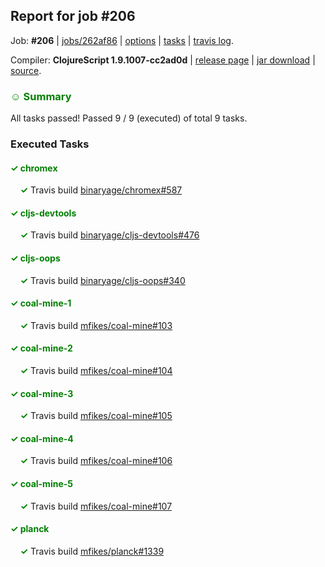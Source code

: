 ## Report for job #206

Job: **#206** | [jobs/262af86](https://github.com/cljs-oss/canary/commit/262af865e95b6957aa8bdf6713e5ec408fe033f7) | [options](options.edn) | [tasks](tasks.edn) | [travis log](https://travis-ci.org/cljs-oss/canary/builds/325338452).

Compiler: **ClojureScript 1.9.1007-cc2ad0d** | [release page](https://github.com/cljs-oss/canary/releases/tag/r1.9.1007-cc2ad0d) | [jar download](https://github.com/cljs-oss/canary/releases/download/r1.9.1007-cc2ad0d/clojurescript-1.9.1007-cc2ad0d.jar) | [source](https://github.com/clojure/clojurescript/commit/cc2ad0d9a7d34973a71c3dda73e66cbbea21212e).

### <b style='color:green'>☺ Summary</b>

All tasks passed! Passed 9 / 9 (executed) of total 9 tasks.

### Executed Tasks

#### <b style='color:green'>&#x2713; chromex</b>
&nbsp;&nbsp;&nbsp;&nbsp;<b style='color:green'>&#x2713;</b> Travis build [binaryage/chromex#587](https://travis-ci.org/binaryage/chromex/builds/325339469)<br>

#### <b style='color:green'>&#x2713; cljs-devtools</b>
&nbsp;&nbsp;&nbsp;&nbsp;<b style='color:green'>&#x2713;</b> Travis build [binaryage/cljs-devtools#476](https://travis-ci.org/binaryage/cljs-devtools/builds/325339471)<br>

#### <b style='color:green'>&#x2713; cljs-oops</b>
&nbsp;&nbsp;&nbsp;&nbsp;<b style='color:green'>&#x2713;</b> Travis build [binaryage/cljs-oops#340](https://travis-ci.org/binaryage/cljs-oops/builds/325339478)<br>

#### <b style='color:green'>&#x2713; coal-mine-1</b>
&nbsp;&nbsp;&nbsp;&nbsp;<b style='color:green'>&#x2713;</b> Travis build [mfikes/coal-mine#103](https://travis-ci.org/mfikes/coal-mine/builds/325339480)<br>

#### <b style='color:green'>&#x2713; coal-mine-2</b>
&nbsp;&nbsp;&nbsp;&nbsp;<b style='color:green'>&#x2713;</b> Travis build [mfikes/coal-mine#104](https://travis-ci.org/mfikes/coal-mine/builds/325339487)<br>

#### <b style='color:green'>&#x2713; coal-mine-3</b>
&nbsp;&nbsp;&nbsp;&nbsp;<b style='color:green'>&#x2713;</b> Travis build [mfikes/coal-mine#105](https://travis-ci.org/mfikes/coal-mine/builds/325339489)<br>

#### <b style='color:green'>&#x2713; coal-mine-4</b>
&nbsp;&nbsp;&nbsp;&nbsp;<b style='color:green'>&#x2713;</b> Travis build [mfikes/coal-mine#106](https://travis-ci.org/mfikes/coal-mine/builds/325339499)<br>

#### <b style='color:green'>&#x2713; coal-mine-5</b>
&nbsp;&nbsp;&nbsp;&nbsp;<b style='color:green'>&#x2713;</b> Travis build [mfikes/coal-mine#107](https://travis-ci.org/mfikes/coal-mine/builds/325339501)<br>

#### <b style='color:green'>&#x2713; planck</b>
&nbsp;&nbsp;&nbsp;&nbsp;<b style='color:green'>&#x2713;</b> Travis build [mfikes/planck#1339](https://travis-ci.org/mfikes/planck/builds/325339503)<br>